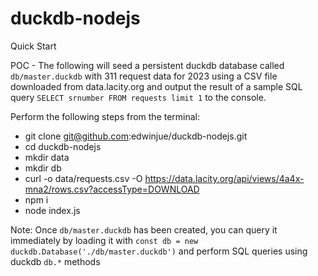 # duckdb-nodejs

Quick Start

POC - The following will seed a persistent duckdb database called `db/master.duckdb` with 311 request data for 2023 using a CSV file downloaded from data.lacity.org and output the result of a sample SQL query `SELECT srnumber FROM requests limit 1` to the console. 

Perform the following steps from the terminal:
* git clone git@github.com:edwinjue/duckdb-nodejs.git
* cd duckdb-nodejs
* mkdir data
* mkdir db
* curl -o data/requests.csv -O https://data.lacity.org/api/views/4a4x-mna2/rows.csv?accessType=DOWNLOAD
* npm i
* node index.js

Note: Once `db/master.duckdb` has been created, you can query it immediately by loading it with `const db = new duckdb.Database('./db/master.duckdb')` and perform SQL queries using duckdb `db.*` methods
